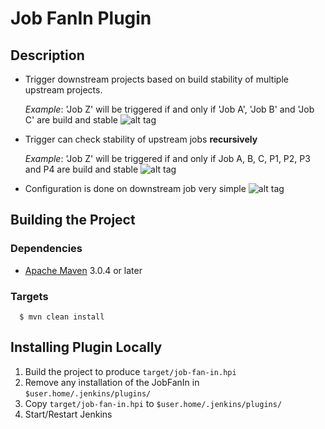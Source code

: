 Job FanIn Plugin
=====================

Description
--------------------
* Trigger downstream projects based on build stability of multiple upstream projects.

  _Example_: 'Job Z' will be triggered if and only if 'Job A', 'Job B' and 'Job C' are build and stable
![alt tag](https://raw.githubusercontent.com/yogeshlonkar/job-fan-in/master/fanin.png)

* Trigger can check stability of upstream jobs **recursively**
 
  _Example_: 'Job Z' will be triggered if and only if Job A, B, C, P1, P2, P3 and P4 are build and stable
![alt tag](https://raw.githubusercontent.com/yogeshlonkar/job-fan-in/master/fanin-hierarchy.png)

* Configuration is done on downstream job very simple
![alt tag](https://raw.githubusercontent.com/yogeshlonkar/job-fan-in/master/job-fan-in-plugin.png)

Building the Project
--------------------

### Dependencies
* [Apache Maven][maven] 3.0.4 or later

### Targets
```shell
  $ mvn clean install
```

Installing Plugin Locally
-------------------------
1. Build the project to produce `target/job-fan-in.hpi`
2. Remove any installation of the JobFanIn in `$user.home/.jenkins/plugins/`
3. Copy `target/job-fan-in.hpi` to `$user.home/.jenkins/plugins/`
4. Start/Restart Jenkins


[maven]: https://maven.apache.org/
